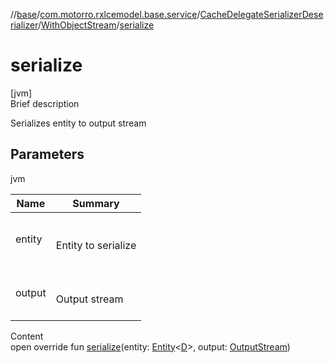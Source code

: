 //[base](../../../index.md)/[com.motorro.rxlcemodel.base.service](../../index.md)/[CacheDelegateSerializerDeserializer](../index.md)/[WithObjectStream](index.md)/[serialize](serialize.md)



# serialize  
[jvm]  
Brief description  


Serializes entity to output stream



## Parameters  
  
jvm  
  
|  Name|  Summary| 
|---|---|
| entity| <br><br>Entity to serialize<br><br>
| output| <br><br>Output stream<br><br>
  
  
Content  
open override fun [serialize](serialize.md)(entity: [Entity](../../../com.motorro.rxlcemodel.base.entity/-entity/index.md)<[D](index.md)>, output: [OutputStream](https://docs.oracle.com/javase/8/docs/api/java/io/OutputStream.html))  



